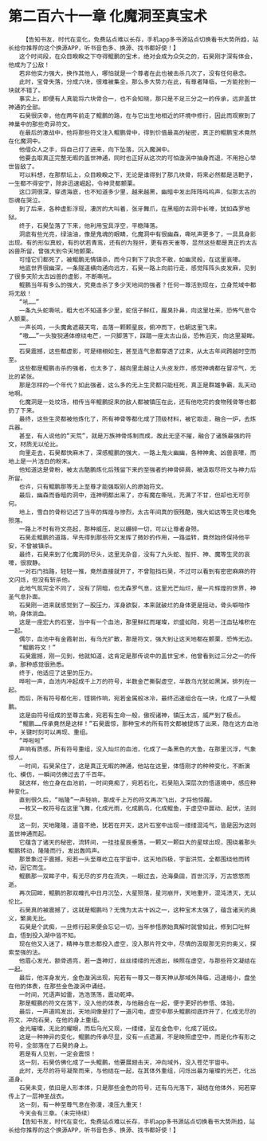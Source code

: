 # 第二百六十一章 化魔洞至真宝术
        【告知书友，时代在变化，免费站点难以长存，手机app多书源站点切换看书大势所趋，站长给你推荐的这个换源APP，听书音色多、换源、找书都好使！】
       这个时间段，在众目睽睽之下夺得鲲鹏的宝术，绝对会成为众矢之的，石昊刚才深有体会，他成为了公敌！
       若非他实力强大，换作其他人，哪怕就是一个尊者在此也被击杀几次了，没有任何悬念。
       此时，宝骨失落，分成六块，很难被集全。那么多大势力在此，有尊者降临，一方能抢到一块就不错了。
       事实上，即便有人真能将六块骨合一，也不会知晓，那只是不足三分之一的传承，远非盖世神通的全部。
       石昊很庆幸，他在两年前走了鲲鹏的路，在与它出生地相近的环境中修行，因此而观察到了神巢中的那些奇异符文。
       在最后的激战中，他将那些符文注入鲲鹏骨中，得到价值最高的秘密，真正的鲲鹏宝术竟然在化魔洞中。
       他借众人之手，将自己打了进来，向下坠落，沉入魔渊中。
       他要去取真正完整无暇的盖世神通，同时也正好从这次的可怕漩涡中抽身而退，不用担心举世皆敌了。
       可以料想，在那祭坛上，众目睽睽之下，无论是谁得到了那几块骨，将来必然都是活靶子，一生都不得安宁，除非迅速崛起，令神灵都颤栗。
       这口洞很深，穿透海底，也不知道多少里，越来越黑，幽暗中发出阵阵呜呜声，似那太古的怨魂在哭泣。
       到了后来，各种虚影浮现，凄厉的大叫着，张牙舞爪，在黑暗的古洞中长嚎，犹如森罗地狱。
       终于，石昊坠落了下来，他利用宝具浮空，平稳降落。
       洞底有些光亮，绿油油，像是鬼魂的眼睛，化魔洞中有很幽森，嘶吼声更多了，一具具身影出现。有的形似真蛟，有的状若青鸾，还有的为狴犴，更有吞天雀等，显然这些都是真正的太古凶兽所留，曾强大到令天地颤栗。
       可惜它们都死了，被鲲鹏无情镇杀，而今只剩下了执念不散，如幽灵般，在这里哀嚎。
       地底世界很幽深，一条隧道横向通向远方，石昊一路上向前行走，感觉阵阵头皮发麻，见到了很多天阶太古凶兽的虚影，不断嘶吼。
       鲲鹏当年有多么的强大，究竟击杀了多少天地间的强者？任何一尊活到现在，立身荒域中都将无敌！
       “吼……”
       一条九头蛇嘶吼，粗大也不知道多少里，蛇信子鲜红，腥臭扑鼻，向这里吐来，恐怖气息令人颤栗。
       一声长鸣，一头魔禽遮蔽天穹，击落一颗颗星辰，俯冲而下，也朝这里飞来。
       “嗷……”一头狻猊通体缭绕电芒，一只脚落下，踩踏一座太古山岳，恐怖滔天，向这里凝眸。
       ……
       石昊震撼，这些都虚影，可是栩栩如生，甚至连气息都穿透了过来，从太古年间跨越时空而至。
       这些都是鲲鹏击杀的强者，也太多了，越向里走越让人头皮发炸，感觉神魂都在冒凉气，无比的紧张。
       那是怎样的一个年代？如此强者，这么多的无上生灵都只能枉死，真正是群雄争霸，乱天动地啊。
       化魔洞是一处坟场，相传当年鲲鹏捉来的敌人都被镇压在此，还有他吃完的食物残骨等也都扔了下来。
       最终，这些生灵都被他炼化了，所有神骨等都化成了顶级材料，被它取走，融合一炉，去炼兵器。
       甚至，有人说他的“天荒”，就是万族神骨炼制而成，故此无坚不摧，融合了诸族最强的符文，材质无以伦比。
       向里走去，石昊都快麻木了，深感鲲鹏的强大，一路上鬼火幽幽，各种神禽、凶兽哀嚎，而地上是一片洁白的粉末。
       他知道这是骨粉，被太古酷鹏炼化后残留下来的至强者的神骨碎屑，被汲取尽符文与神力后所留。
       也许，只有鲲鹏那等无上至尊才能强取别人的原始符文。
       最后，幽森而昏暗的洞中，连神明都出来了，亦有魔在嘶吼，充满了不甘，但却也无可奈何。
       地上，雪白的骨粉记述了当年的辉煌与惨烈，太古年间真的很残酷，强大如这等生灵也难免殒落。
       一路上不时有符文亮起，那种威压，足以碾碎一切，可以让尊者身殒。
       石昊走鲲鹏的道路，早先得到那些符文发挥了微妙的作用，一路运转，竟然始终保持他平安，不曾被镇杀。
       最终，石昊来到了化魔洞的尽头，这里无杂音，没有了九头蛇、狴犴、神、魔等生灵的哀嚎，很寂静。
       一对石门挡路，轻轻一推，竟然直接就开了，不曾阻挡石昊，不过可以看到有密密麻麻的符文闪烁，但没有斩杀他。
       此地气氛完全不同了，没有了阴暗，也无森罗气息，这里光芒灿烂，是一片辉煌的世界，神圣气息扑面。
       石昊刚一进来就感觉到了一股压力，浑身欲裂，本来就破烂的身体更是摇动，骨头噼啪作响，身体淌血。
       这是一座宏大的石室，当中有一个血池，那里鲜红而璀璨，炽盛如阳，宛若一汪血钻堆积在一起。
       偶尔，血池中有金霞射出，有乌光扩散，那是符文，强大到让这天地都在颤栗，恐怖无边。
       “鲲鹏符文！”
       石昊震撼，刚一见到，他就知道，这肯定是那传说中的盖世宝术，他曾看到过三分之一的传承，那种感觉很熟悉。
       终于，他适应了这里的压力。
       哗啦一声，血池内冲起成千上万的符号，半数金芒撕裂虚空，半数乌光犹如黑渊，排列在一起。
       而后，所有符号都化形，铿锵作响，宛若金属般冰冷，最终迅速组合在一块，化成了一头鲲鹏。
       这是由符号组成的至尊古禽，宛若有生命一般，傲视诸神，镇压太古，威严到了极点。
       “鲲鹏……传承竟然是这样！”石昊震惊，那种宝术的所有符文都被提炼了出来，隐在这方血池中，关键时刻可以再现、重组。
       “哗啦啦”
       声响有质感，所有符号重组，没入灿烂的血池，化成了一条黑色的大鱼，在那里沉浮，气象惊人。
       一时间，石昊呆住了，这是真正无暇的神通，他站在这里，体悟刚才的种种变化，不断演化、模仿，一瞬间仿佛过去了千百年。
       就这样，他立身在血池前，一时间竟痴了，宛若石化，石昊陷入深层次的悟道境中，感应种种变化。
       直到很久后，“嗡隆”一声轻响，那成千上万的符文再次飞出，才将他惊醒。
       一枚又一枚符号在这里飞舞，化成光雨，化成鹏鸟，化成鲲鱼，于虚空中展动、起伏，法则尽显。
       这一刻，天地隆隆，道音不绝，犹若在开天，这片石室中出现一缕缕混沌气，皆是因为这则盖世神通而起。
       它蕴含了诸天的秘密，流转间，一挂挂星辰垂落，一颗又一颗巨大的星球出现，围绕着那头鲲鹏转动，隆隆而行，发出轰鸣声。
       那景象过于震撼，宛若一头至尊屹立在宇宙中，这天地四极，宇宙洪荒，全都围绕他而转动，因它而生。
       鲲鹏那一双眸子中，有无尽的岁月在流失，一眼过去，沧海桑田，百世沉浮，万古悠悠而逝。
       再次回眸，鲲鹏的那双瞳孔中日月沉坠，大星殒落，星河崩开，天地重开，混沌溃灭，无以伦比。
       石昊真的被震撼了，这就是鲲鹏吗？无愧为太古十凶之一，这种宝术太强了，蕴含诸天的奥义，繁奥无比。
       石昊是个武痴，一旦修行起来便会忘记一切，当年参悟原始真解时就曾如此，修到口吐鲜血，悟到投入湖中皆不知。
       现在他又入迷了，精神与意志都投入虚空，没入那片符文中，尽情的汲取那无穷的奥义，探索至强的法。
       他眉心发光，额骨透亮，若一盏神灯，丝丝缕缕的光透出，映照在虚空，与那些符文凝结在一起。
       最后，他浑身发光，金色漩涡出现，宛若有一尊又一尊天神从那域外降临，迅速缩小，盘坐在他的体表，在那些金色漩涡中诵经。
       一时间，咒语声如雷，浩浩荡荡，震动乾坤。
       那是鲲鹏的符文在落下，没入他的体表，与他融合在一起，便于更好的参悟、体验。
       最后，一声道鸣发出，天地间像是打了一道闪电，虚空中那头鲲鹏彻底炸开了，化成无尽的符文，冲向石昊，在他的身上重组。
       金光璀璨，无比的耀眼，而后乌光又现，一缕缕，呈在金色中，化成了斑纹。
       这是一种神异的变化，鲲鹏的传承尽显，没有一点遗漏，不是映照虚空中，而是化作有形之符号，全部落在了石昊的身上。
       若是有人见到，一定会震惊！
       这一刻，石昊仿佛化成了一头鲲鹏，他要展翅击天，冲向域外，没入苍茫宇宙中。
       此时，无尽的符号凝聚而来，与他结在一起，在其体外重组，闪烁出最为璀璨的光芒，化出道身。
       石昊未变，依旧是人形本体，只是那些金色的符号，还有乌光落下，凝结在他体外，宛若穿传上了一层神圣战衣。
       这一刻，有一种至尊气息在弥漫，凌压九重天！
       今天会有三章。（未完待续）
       【告知书友，时代在变化，免费站点难以长存，手机app多书源站点切换看书大势所趋，站长给你推荐的这个换源APP，听书音色多、换源、找书都好使！】